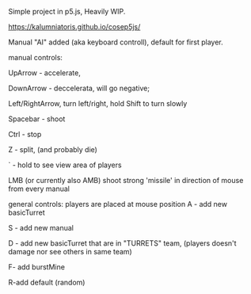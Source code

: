 Simple project in p5.js, Heavily WIP.

https://kalumniatoris.github.io/cosep5js/

Manual "AI" added (aka keyboard controll), default for first player.

manual controls:

UpArrow - accelerate,

DownArrow - deccelerata, will go negative;

Left/RightArrow, turn left/right, hold Shift to turn slowly

Spacebar - shoot

Ctrl - stop

Z - split, (and probably die)

` - hold to see view area of players

LMB (or currently also AMB) shoot strong 'missile' in direction of mouse from every manual

general controls:
players are placed at mouse position
A - add new basicTurret

S - add new manual

D - add new basicTurret that are in "TURRETS" team, (players doesn't damage nor see others in same team)

F- add burstMine

R-add default (random)